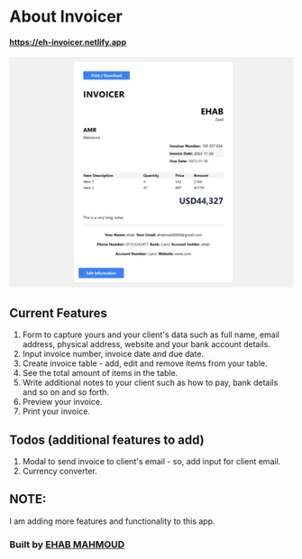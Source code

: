 # About Invoicer

#### https://eh-invoicer.netlify.app

![alt](./landing.png)

## Current Features

1. Form to capture yours and your client's data such as full name, email address, physical address, website and your bank account details.
2. Input invoice number, invoice date and due date.
3. Create invoice table - add, edit and remove items from your table.
4. See the total amount of items in the table.
5. Write additional notes to your client such as how to pay, bank details and so on and so forth.
6. Preview your invoice.
7. Print your invoice.

## Todos (additional features to add)

1. Modal to send invoice to client's email - so, add input for client email.
2. Currency converter.

## NOTE:

I am adding more features and functionality to this app.

### Built by [EHAB MAHMOUD](https://ehab-mahmoud.netlify.app)

